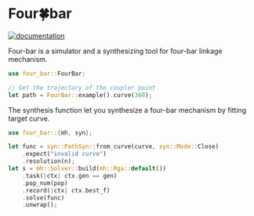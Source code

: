 # Four🍀bar

[![documentation](https://docs.rs/four-bar/badge.svg)](https://docs.rs/four-bar)

Four-bar is a simulator and a synthesizing tool for four-bar linkage mechanism.

```rust
use four_bar::FourBar;

// Get the trajectory of the coupler point
let path = FourBar::example().curve(360);
```

The synthesis function let you synthesize a four-bar mechanism by fitting target curve.

```rust
use four_bar::{mh, syn};

let func = syn::PathSyn::from_curve(curve, syn::Mode::Close)
    .expect("invalid curve")
    .resolution(n);
let s = mh::Solver::build(mh::Rga::default())
    .task(|ctx| ctx.gen == gen)
    .pop_num(pop)
    .record(|ctx| ctx.best_f)
    .solve(func)
    .unwrap();
```
